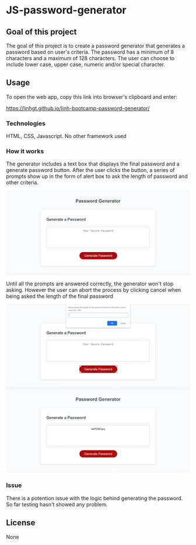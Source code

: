 # JS-password-generator

## Goal of this project

The goal of this project is to create a password generator that generates a password based on user's criteria. The password has a minimum of 8 characters and a maximum of 128 characters. The user can choose to include lower case, upper case, numeric and/or special character.

## Usage

To open the web app, copy this link into browser's clipboard and enter:

https://linhgt.github.io/linh-bootcamp-password-generator/

### Technologies

HTML, CSS, Javascript. No other framework used

### How it works

The generator includes a text box that displays the final password and a generate password button. After the user clicks the button, a series of prompts show up in the form of alert box to ask the length of password and other criteria. 

![Initial-page](./Assets/Images/Initial-page.JPG)

Until all the prompts are answered correctly, the generator won't stop asking. However the user can abort the process by clicking cancel when being asked the length of the final password

![Prompt](./Assets/Images/Prompt.JPG)
![Password-generated](./Assets/Images/Final-password.JPG)

### Issue

There is a potention issue with the logic behind generating the password. So far testing hasn't showed any problem.

## License

None
